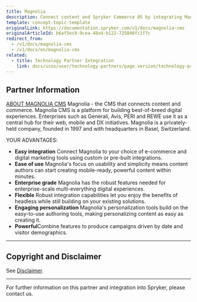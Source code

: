```yaml
---
title: Magnolia
description: Connect content and Spryker Commerce OS by integrating Magnolia CMS.
template: concept-topic-template
originalLink: https://documentation.spryker.com/v1/docs/magnolia-cms
originalArticleId: b6af5ec8-9cea-48a4-b122-725846fc1f7c
redirect_from:
  - /v1/docs/magnolia-cms
  - /v1/docs/en/magnolia-cms
related:
  - title: Technology Partner Integration
    link: docs/scos/user/technology-partners/page.version/technology-partner-integration.html
---
```


## Partner Information

[ABOUT MAGNOLIA CMS](https://www.magnolia-cms.com) 
Magnolia - the CMS that connects content and commerce. Magnolia CMS is a platform for building best-of-breed digital experiences. Enterprises such as Generali, Avis, PERI and REWE use it as a central hub for their web, mobile and DX initiatives. Magnolia is a privately-held company, founded in 1997 and with headquarters in Basel, Switzerland. 
 
 YOUR ADVANTAGES: 

* <b>Easy integration</b> Connect Magnolia to your choice of e-commerce and digital marketing tools using custom or pre-built integrations.
* <b>Ease of use</b> Magnolia's focus on usability and simplicity means content authors can start creating mobile-ready, powerful content within minutes.
* <b>Enterprise grade</b> Magnolia has the robust features needed for enterprise-scale multi-everything digital experiences.
* <b>Flexible</b> Robust integration capabilities let you enjoy the benefits of headless while still building on your existing solutions.
* <b>Engaging personalization</b> Magnolia's personalization tools build on the easy-to-use authoring tools, making personalizing content as easy as creating it.
* <b>Powerful</b>Combine features to produce campaigns driven by date and visitor demographics. 

---

## Copyright and Disclaimer

See [Disclaimer](https://github.com/spryker/spryker-documentation).

---
For further information on this partner and integration into Spryker, please contact us.

<div class="hubspot-forms hubspot-forms--docs">
<div class="hubspot-form" id="hubspot-partners-1">
            <div class="script-embed" data-code="
                                            hbspt.forms.create({
				                                portalId: '2770802',
				                                formId: '163e11fb-e833-4638-86ae-a2ca4b929a41',
              	                                onFormReady: function() {
              		                                const hbsptInit = new CustomEvent('hbsptInit', {bubbles: true});
              		                                document.querySelector('#hubspot-partners-1').dispatchEvent(hbsptInit);
              	                                }
				                            });
            "></div>
</div>
</div>


